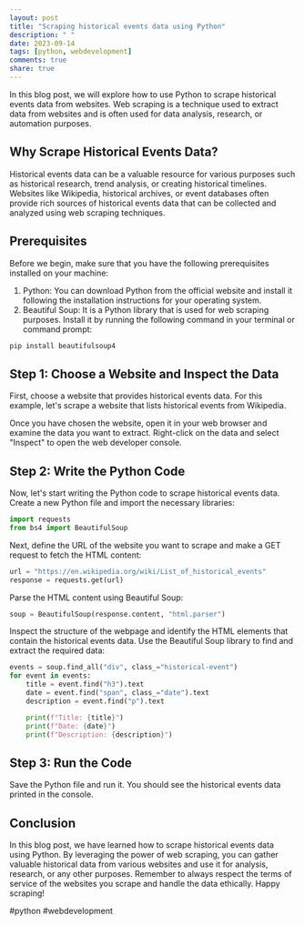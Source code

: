 ```yaml
---
layout: post
title: "Scraping historical events data using Python"
description: " "
date: 2023-09-14
tags: [python, webdevelopment]
comments: true
share: true
---
```


In this blog post, we will explore how to use Python to scrape historical events data from websites. Web scraping is a technique used to extract data from websites and is often used for data analysis, research, or automation purposes. 

## Why Scrape Historical Events Data?

Historical events data can be a valuable resource for various purposes such as historical research, trend analysis, or creating historical timelines. Websites like Wikipedia, historical archives, or event databases often provide rich sources of historical events data that can be collected and analyzed using web scraping techniques.

## Prerequisites

Before we begin, make sure that you have the following prerequisites installed on your machine:

1. Python: You can download Python from the official website and install it following the installation instructions for your operating system.
2. Beautiful Soup: It is a Python library that is used for web scraping purposes. Install it by running the following command in your terminal or command prompt:

```python
pip install beautifulsoup4
```

## Step 1: Choose a Website and Inspect the Data

First, choose a website that provides historical events data. For this example, let's scrape a website that lists historical events from Wikipedia. 

Once you have chosen the website, open it in your web browser and examine the data you want to extract. Right-click on the data and select "Inspect" to open the web developer console.

## Step 2: Write the Python Code

Now, let's start writing the Python code to scrape historical events data. Create a new Python file and import the necessary libraries:

```python
import requests
from bs4 import BeautifulSoup
```

Next, define the URL of the website you want to scrape and make a GET request to fetch the HTML content:

```python
url = "https://en.wikipedia.org/wiki/List_of_historical_events"
response = requests.get(url)
```

Parse the HTML content using Beautiful Soup:

```python
soup = BeautifulSoup(response.content, "html.parser")
```

Inspect the structure of the webpage and identify the HTML elements that contain the historical events data. Use the Beautiful Soup library to find and extract the required data:

```python
events = soup.find_all("div", class_="historical-event")
for event in events:
    title = event.find("h3").text
    date = event.find("span", class_="date").text
    description = event.find("p").text

    print(f"Title: {title}")
    print(f"Date: {date}")
    print(f"Description: {description}")
```

## Step 3: Run the Code

Save the Python file and run it. You should see the historical events data printed in the console.

## Conclusion

In this blog post, we have learned how to scrape historical events data using Python. By leveraging the power of web scraping, you can gather valuable historical data from various websites and use it for analysis, research, or any other purposes. Remember to always respect the terms of service of the websites you scrape and handle the data ethically. Happy scraping!

#python #webdevelopment
